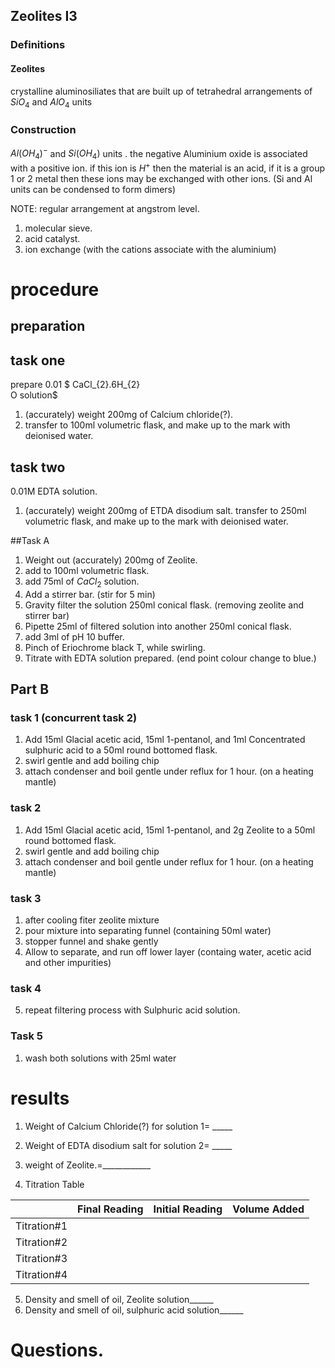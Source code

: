 ## Zeolites I3
### Definitions

#### Zeolites
crystalline aluminosiliates that are built up of tetrahedral arrangements of $SiO_4$ and $AlO_4$  units

### Construction
$Al(OH_4)^-$ and $Si(OH_4)$ units . the negative Aluminium oxide is associated with a positive ion. if this ion is $H^{+}$ then the material is an acid, if it is a group 1 or 2 metal then these ions may be exchanged with other ions. (Si and Al units can be condensed to form dimers)

NOTE: regular arrangement at angstrom level.
1. molecular sieve.
2. acid catalyst.
3. ion exchange (with the cations associate with the aluminium)

# procedure

## preparation

## task one
prepare 0.01 $ CaCl_{2}.6H_{2}  
O solution$

1. (accurately) weight 200mg of Calcium chloride(?).
2. transfer to 100ml volumetric flask, and make up to the mark with deionised water.

## task two
 0.01M EDTA solution.  

1. (accurately) weight 200mg of ETDA disodium salt.
transfer to 250ml volumetric flask, and make up to the mark with deionised water.

##Task A

1. Weight out (accurately) 200mg of  Zeolite.
2. add to 100ml volumetric flask.
3. add 75ml of $CaCl_{2}$ solution.
4. Add a stirrer bar. (stir for 5 min)
5. Gravity filter the solution 250ml conical flask. (removing zeolite and stirrer bar)
6. Pipette 25ml of filtered solution into another 250ml conical flask.
7. add 3ml of pH 10 buffer.
8. Pinch of Eriochrome black T, while swirling.
9. Titrate with EDTA solution prepared. (end point colour change to blue.)  

## Part B
### task 1 (concurrent task 2)
1. Add 15ml Glacial acetic acid, 15ml 1-pentanol, and 1ml Concentrated sulphuric
acid to a 50ml round bottomed flask.
2. swirl gentle and add boiling chip
3. attach condenser and boil gentle under reflux for 1 hour. (on a heating mantle)

### task 2
1.  Add 15ml Glacial acetic acid, 15ml 1-pentanol, and 2g Zeolite to a 50ml round bottomed flask.   
2. swirl gentle and add boiling chip
3. attach condenser and boil gentle under reflux for 1 hour. (on a heating mantle)

### task 3
1. after cooling fiter zeolite mixture
2. pour mixture into separating funnel (containing 50ml water)
3. stopper funnel and shake gently
4. Allow to separate, and run off lower layer (containg water, acetic acid and other impurities)

### task 4
5. repeat filtering process with Sulphuric acid solution.

### Task 5
1. wash both solutions with 25ml water


# results

1. Weight of Calcium Chloride(?) for solution 1= _____

2. Weight of EDTA disodium salt for solution 2= _____

3. weight of Zeolite.=____________


4. Titration Table

|             	| Final Reading 	| Initial Reading  	| Volume Added 	|
|-------------	|---------------	|------------------	|--------------	|
| Titration#1 	|               	|                  	|              	|
| Titration#2 	|               	|                  	|              	|
| Titration#3 	|               	|                  	|              	|
| Titration#4 	|               	|                  	|              	|

5. Density and smell of oil, Zeolite solution______
6. Density and smell of oil, sulphuric acid solution______

# Questions.
